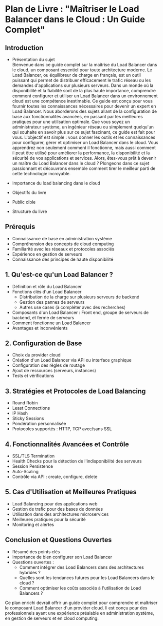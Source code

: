# Plan de Livre : "Maîtriser le Load Balancer dans le Cloud : Un Guide Complet"

## Introduction
- Présentation du sujet   
  Bienvenue dans ce guide complet sur la maîtrise du Load Balancer dans le cloud, un composant essentiel pour toute architecture moderne. Le Load Balancer, ou équilibreur de charge en français, est un outil puissant qui permet de distribuer efficacement le trafic réseau ou les demandes d'applications sur plusieurs serveurs. Dans un monde où la disponibilité et la fiabilité sont de la plus haute importance, comprendre comment configurer et utiliser un Load Balancer dans un environnement cloud est une compétence inestimable.
Ce guide est conçu pour vous fournir toutes les connaissances nécessaires pour devenir un expert en Load Balancer. Nous aborderons des sujets allant de la configuration de base aux fonctionnalités avancées, en passant par les meilleures pratiques pour une utilisation optimale. Que vous soyez un administrateur système, un ingénieur réseau ou simplement quelqu'un qui souhaite en savoir plus sur ce sujet fascinant, ce guide est fait pour vous.
L'objectif est simple : vous donner les outils et les connaissances pour configurer, gérer et optimiser un Load Balancer dans le cloud. Vous apprendrez non seulement comment il fonctionne, mais aussi comment il peut être utilisé pour améliorer la performance, la disponibilité et la sécurité de vos applications et services.
Alors, êtes-vous prêt à devenir un maître du Load Balancer dans le cloud ? Plongeons dans ce sujet passionnant et découvrons ensemble comment tirer le meilleur parti de cette technologie incroyable.


- Importance du load balancing dans le cloud
- Objectifs du livre
- Public cible
- Structure du livre

## Prérequis
- Connaissance de base en administration système
- Compréhension des concepts de cloud computing
- Familiarité avec les réseaux et protocoles associés
- Expérience en gestion de serveurs
- Connaissance des principes de haute disponibilité

## 1. Qu'est-ce qu'un Load Balancer ?
- Définition et rôle du Load Balancer
- Fonctions clés d'un Load Balancer
  - Distribution de la charge sur plusieurs serveurs de backend
  - Gestion des pannes de serveurs
  - Autres use cases (à compléter avec des recherches)
- Composants d'un Load Balancer : Front end, groupe de serveurs de backend, et ferme de serveurs
- Comment fonctionne un Load Balancer
- Avantages et inconvénients

## 2. Configuration de Base
- Choix du provider cloud
- Création d'un Load Balancer via API ou interface graphique
- Configuration des règles de routage
- Ajout de ressources (serveurs, instances)
- Tests et vérifications

## 3. Stratégies et Protocoles de Load Balancing
- Round Robin
- Least Connections
- IP Hash
- Sticky Sessions
- Pondération personnalisée
- Protocoles supportés : HTTP, TCP avec/sans SSL

## 4. Fonctionnalités Avancées et Contrôle
- SSL/TLS Termination
- Health Checks pour la détection de l'indisponibilité des serveurs
- Session Persistence
- Auto-Scaling
- Contrôle via API : create, configure, delete

## 5. Cas d'Utilisation et Meilleures Pratiques
- Load Balancing pour des applications web
- Gestion de trafic pour des bases de données
- Utilisation dans des architectures microservices
- Meilleures pratiques pour la sécurité
- Monitoring et alertes

## Conclusion et Questions Ouvertes
- Résumé des points clés
- Importance de bien configurer son Load Balancer
- Questions ouvertes :
  - Comment intégrer des Load Balancers dans des architectures hybrides ?
  - Quelles sont les tendances futures pour les Load Balancers dans le cloud ?
  - Comment optimiser les coûts associés à l'utilisation de Load Balancers ?

Ce plan enrichi devrait offrir un guide complet pour comprendre et maîtriser le composant Load Balancer d'un provider cloud. Il est conçu pour des professionnels ayant une expérience préalable en administration système, en gestion de serveurs et en cloud computing.
